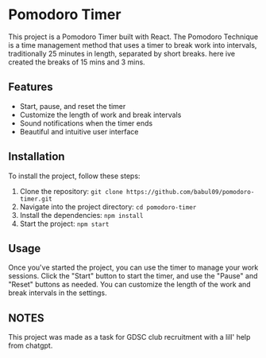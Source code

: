 # Pomodoro Timer

This project is a Pomodoro Timer built with React. The Pomodoro Technique is a time management method that uses a timer to break work into intervals, traditionally 25 minutes in length, separated by short breaks. here ive created the breaks of 15 mins and 3 mins.

## Features

- Start, pause, and reset the timer
- Customize the length of work and break intervals
- Sound notifications when the timer ends
- Beautiful and intuitive user interface

## Installation

To install the project, follow these steps:

1. Clone the repository: `git clone https://github.com/babul09/pomodoro-timer.git`
2. Navigate into the project directory: `cd pomodoro-timer`
3. Install the dependencies: `npm install`
4. Start the project: `npm start`

## Usage

Once you've started the project, you can use the timer to manage your work sessions. Click the "Start" button to start the timer, and use the "Pause" and "Reset" buttons as needed. You can customize the length of the work and break intervals in the settings.

## NOTES

This project was made as a task for GDSC club recruitment with a lill' help from chatgpt.

